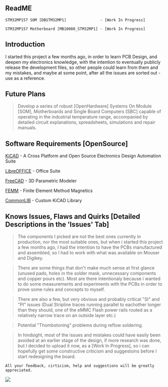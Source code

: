 ## ReadME

    STM32MP157 SOM [DBSTM32MP1]               - [Work In Progress]
    
    STM32MP157 Motherboard [MB10080_STM32MP1] - [Work In Progress]
    
## Introduction

I started this project a few months ago, in order to learn PCB Design, and deepen my electronics knowledge, with the intention to eventually publicly release the development files, so other people could learn from them and my mistakes, and maybe at some point, after all the issues are sorted out - use as a reference.

## Future Plans

> Develop a series of robust [OpenHardware] Systems On Module [SOM], Motherboards and Single Board Computers [SBC] capable of operating in the industrial temperature range, accompanied by detailed circuit explanations, spreadsheets, simulations and repair manuals.

## Software Requirements [OpenSource]

[KiCAD](https://www.kicad.org/) - A Cross Platform and Open Source Electronics Design Automation Suite

[LibreOFFICE](https://www.libreoffice.org)  - Office Suite

[FreeCAD](https://www.freecadweb.org/)  - 3D Parametric Modeler

[FEMM](https://www.femm.info/wiki/Download) - Finite Element Method Magnetics

[CommonLIB](https://github.com/IvanIlievOSOH/00.CommonLIB) - Custom KiCAD Library

## Knows Issues, Flaws and Quirks [Detailed Descriptions in the 'Issues' Tab]

> The components I picked are not the best ones currently in production, nor the most suitable ones, but when i started this project a few months ago, I had the intention to have the PCBs manufactured and assembled, so I had to work with what was available on Mouser and Digikey.

> There are some things that don't make much sense at first glance (unused pads, holes in the solder mask, unnecessary components and copper pours etc). Most are there intentionaly because i wanted to do some measurements and experiments with the PCBs in order to prove some rules and concepts to myself.

> There are also a few, but very obvious and probably critical "SI" and "PI" issues (Dual Stripline traces running parallel to eachother longer than they should, one of the eMMC Flash power rails routed as a relatively narrow trace on an outside layer etc.)

> Potential "Thombstoning" problems during reflow soldering.

> In hindsight, most of the issues and mistakes could have easily been avoided at an earlier stage of the design, if more research was done, but I decided to upload it now, as a [Work In Progress], so i can hopefully get some constructive criticism and suggestoins before I start redesigning the board.

    All your feedback, cirticism, help and suggestions will be greatly appreciated.

![](https://github.com/IvanIlievOSOH/00.GitHUB_Config/blob/main/Showcase.png)
